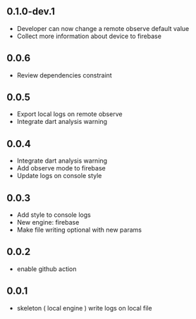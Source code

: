 ## 0.1.0-dev.1

* Developer can now change a remote observe default value
* Collect more information about device to firebase

## 0.0.6

* Review dependencies constraint

## 0.0.5

* Export local logs on remote observe
* Integrate dart analysis warning

## 0.0.4

* Integrate dart analysis warning
* Add observe mode to firebase
* Update logs on console style

## 0.0.3

* Add style to console logs
* New engine: firebase
* Make file writing optional with new params

## 0.0.2

* enable github action 

## 0.0.1

* skeleton ( local engine ) write logs on local file
